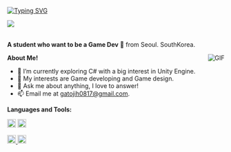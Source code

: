 <a href="https://git.io/typing-svg"><img src="https://readme-typing-svg.herokuapp.com?font=Fira+Code&pause=1000&color=A5D3F7&width=435&lines=Hey+I'm+Eno!%F0%9F%91%BB" alt="Typing SVG" /></a>

<img src="https://komarev.com/ghpvc/?username=JeonEno&color=blueviolet" align="left">



<br />
<br />

**A student who want to be a Game Dev** 🚀 from Seoul. SouthKorea.

  <img align="right" alt="GIF" src="https://i.pinimg.com/originals/e4/26/70/e426702edf874b181aced1e2fa5c6cde.gif" />

**About Me!**

- 🌱 I’m currently exploring C# with a big interest in Unity Engine. 
- 🤔 My interests are Game developing and Game design.
- 💬 Ask me about anything, I love to answer!
- 📫 Email me at [gatojih0817@gmail.com](mailto:gatojih0817@gmail.com).


**Languages and Tools:**  


<img height="20" src="https://img.shields.io/badge/C-black?style=flat&logo=c&logoColor=white"/></code>
<img height="20" src="https://img.shields.io/badge/C++-black?style=flat&logo=cplusplus&logoColor=white"/></code>

<a href="https://unity.com/"><img height="20" src="https://img.shields.io/badge/UNITY-black?style=flat&logo=unity&logoColor=white"/></code>
<a href="https://www.unrealengine.com/"><img height="20" src="https://img.shields.io/badge/UNREAL-black?style=flat&logo=UnrealEngine&logoColor=white"/></code>
